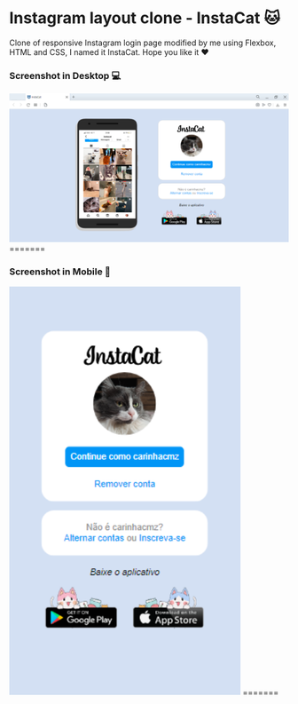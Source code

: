 # Instagram layout clone - InstaCat :cat:

Clone of responsive Instagram login page modified by me using Flexbox, HTML and CSS, I named it InstaCat. Hope you like it :heart: 



### Screenshot in Desktop :computer:


<img src=".\img\Screenshots\desktop-screenshot" alt="print-desktop" style="zoom:150%;" />
=======


### Screenshot in Mobile :iphone:


<img src=".\img\Screenshots\mobile-screenshot" alt="print-device" style="zoom:150%;" />
=======




